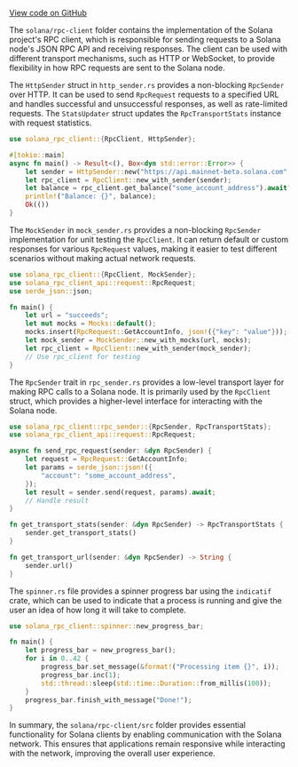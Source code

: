 [View code on GitHub](https://github.com/solana-labs/solana/tree/master/na/rpc-client)

The `solana/rpc-client` folder contains the implementation of the Solana project's RPC client, which is responsible for sending requests to a Solana node's JSON RPC API and receiving responses. The client can be used with different transport mechanisms, such as HTTP or WebSocket, to provide flexibility in how RPC requests are sent to the Solana node.

The `HttpSender` struct in `http_sender.rs` provides a non-blocking `RpcSender` over HTTP. It can be used to send `RpcRequest` requests to a specified URL and handles successful and unsuccessful responses, as well as rate-limited requests. The `StatsUpdater` struct updates the `RpcTransportStats` instance with request statistics.

```rust
use solana_rpc_client::{RpcClient, HttpSender};

#[tokio::main]
async fn main() -> Result<(), Box<dyn std::error::Error>> {
    let sender = HttpSender::new("https://api.mainnet-beta.solana.com".to_string());
    let rpc_client = RpcClient::new_with_sender(sender);
    let balance = rpc_client.get_balance("some_account_address").await?;
    println!("Balance: {}", balance);
    Ok(())
}
```

The `MockSender` in `mock_sender.rs` provides a non-blocking `RpcSender` implementation for unit testing the `RpcClient`. It can return default or custom responses for various `RpcRequest` values, making it easier to test different scenarios without making actual network requests.

```rust
use solana_rpc_client::{RpcClient, MockSender};
use solana_rpc_client_api::request::RpcRequest;
use serde_json::json;

fn main() {
    let url = "succeeds";
    let mut mocks = Mocks::default();
    mocks.insert(RpcRequest::GetAccountInfo, json!({"key": "value"}));
    let mock_sender = MockSender::new_with_mocks(url, mocks);
    let rpc_client = RpcClient::new_with_sender(mock_sender);
    // Use rpc_client for testing
}
```

The `RpcSender` trait in `rpc_sender.rs` provides a low-level transport layer for making RPC calls to a Solana node. It is primarily used by the `RpcClient` struct, which provides a higher-level interface for interacting with the Solana node.

```rust
use solana_rpc_client::rpc_sender::{RpcSender, RpcTransportStats};
use solana_rpc_client_api::request::RpcRequest;

async fn send_rpc_request(sender: &dyn RpcSender) {
    let request = RpcRequest::GetAccountInfo;
    let params = serde_json::json!({
        "account": "some_account_address",
    });
    let result = sender.send(request, params).await;
    // Handle result
}

fn get_transport_stats(sender: &dyn RpcSender) -> RpcTransportStats {
    sender.get_transport_stats()
}

fn get_transport_url(sender: &dyn RpcSender) -> String {
    sender.url()
}
```

The `spinner.rs` file provides a spinner progress bar using the `indicatif` crate, which can be used to indicate that a process is running and give the user an idea of how long it will take to complete.

```rust
use solana_rpc_client::spinner::new_progress_bar;

fn main() {
    let progress_bar = new_progress_bar();
    for i in 0..42 {
        progress_bar.set_message(&format!("Processing item {}", i));
        progress_bar.inc(1);
        std::thread::sleep(std::time::Duration::from_millis(100));
    }
    progress_bar.finish_with_message("Done!");
}
```

In summary, the `solana/rpc-client/src` folder provides essential functionality for Solana clients by enabling communication with the Solana network. This ensures that applications remain responsive while interacting with the network, improving the overall user experience.
